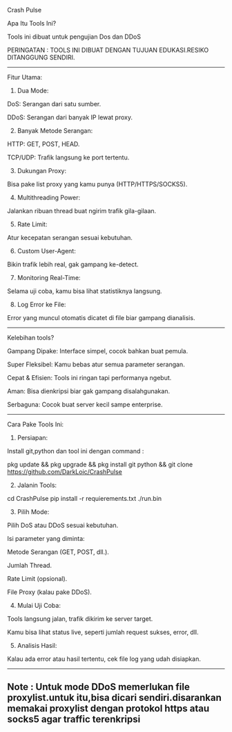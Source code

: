 Crash Pulse 


Apa Itu Tools Ini?

Tools ini dibuat untuk pengujian Dos dan DDoS

PERINGATAN : TOOLS INI DIBUAT DENGAN TUJUAN EDUKASI.RESIKO DITANGGUNG SENDIRI.


---

Fitur Utama:

1. Dua Mode:

DoS: Serangan dari satu sumber.

DDoS: Serangan dari banyak IP lewat proxy.



2. Banyak Metode Serangan:

HTTP: GET, POST, HEAD.

TCP/UDP: Trafik langsung ke port tertentu.



3. Dukungan Proxy:

Bisa pake list proxy yang kamu punya (HTTP/HTTPS/SOCKS5).



4. Multithreading Power:

Jalankan ribuan thread buat ngirim trafik gila-gilaan.



5. Rate Limit:

Atur kecepatan serangan sesuai kebutuhan.



6. Custom User-Agent:

Bikin trafik lebih real, gak gampang ke-detect.



7. Monitoring Real-Time:

Selama uji coba, kamu bisa lihat statistiknya langsung.



8. Log Error ke File:

Error yang muncul otomatis dicatet di file biar gampang dianalisis.





---

Kelebihan tools?

Gampang Dipake: Interface simpel, cocok bahkan buat pemula.

Super Fleksibel: Kamu bebas atur semua parameter serangan.

Cepat & Efisien: Tools ini ringan tapi performanya ngebut.

Aman: Bisa dienkripsi biar gak gampang disalahgunakan.

Serbaguna: Cocok buat server kecil sampe enterprise.



---

Cara Pake Tools Ini:

1. Persiapan:

Install git,python dan tool ini dengan command :

pkg update && pkg upgrade && pkg install git python && git clone https://github.com/DarkLoic/CrashPulse




2. Jalanin Tools:

cd CrashPulse
pip install -r requierements.txt
./run.bin


3. Pilih Mode:

Pilih DoS atau DDoS sesuai kebutuhan.

Isi parameter yang diminta:

Metode Serangan (GET, POST, dll.).

Jumlah Thread.

Rate Limit (opsional).

File Proxy (kalau pake DDoS).



4. Mulai Uji Coba:

Tools langsung jalan, trafik dikirim ke server target.

Kamu bisa lihat status live, seperti jumlah request sukses, error, dll.


5. Analisis Hasil:

Kalau ada error atau hasil tertentu, cek file log yang udah disiapkan.



---

Note : Untuk mode DDoS memerlukan file proxylist.untuk itu,bisa dicari sendiri.disarankan memakai proxylist dengan protokol https atau socks5 agar traffic terenkripsi
---
